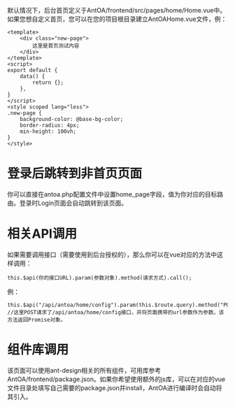 默认情况下，后台首页定义于AntOA/frontend/src/pages/home/Home.vue中。如果您想自定义首页，您可以在您的项目根目录建立AntOAHome.vue文件，例：
```
<template>
	<div class="new-page">
		这里是首页测试内容
	</div>
</template>
<script>
export default {
	data() {
		return {};
	},
}
</script>
<style scoped lang="less">
.new-page {
	background-color: @base-bg-color;
	border-radius: 4px;
	min-height: 100vh;
}
</style>
```

# 登录后跳转到非首页页面
你可以直接在antoa.php配置文件中设置home_page字段，值为你对应的目标路由。登录时Login页面会自动跳转到该页面。

# 相关API调用
如果需要调用接口（需要使用到后台授权的），那么你可以在vue对应的方法中这样调用：
```
this.$api(你的接口URL).param(参数对象).method(请求方式).call();
```
例：
```
this.$api("/api/antoa/home/config").param(this.$route.query).method("POST").call();
//这里POST请求了/api/antoa/home/config接口，并将页面携带的url参数作为参数。该方法返回Promise对象。
```

# 组件库调用
该页面可以使用ant-design相关的所有组件，可用库参考AntOA/frontend/package.json。如果你希望使用额外的js库，可以在对应的vue文件目录处填写自己需要的package.json并install，AntOA进行编译时会自动将其引入。

